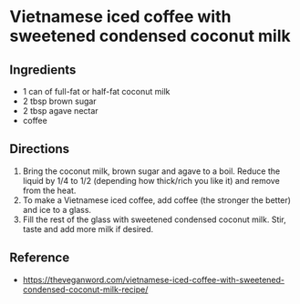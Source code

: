 # Vietnamese iced coffee with sweetened condensed coconut milk

## Ingredients
* 1 can of full-fat or half-fat coconut milk
* 2 tbsp brown sugar
* 2 tbsp agave nectar
* coffee

## Directions
1. Bring the coconut milk, brown sugar and agave to a boil. Reduce the liquid by 1/4 to 1/2 (depending how thick/rich you like it) and remove from the heat.
2. To make a Vietnamese iced coffee, add coffee (the stronger the better) and ice to a glass.
3. Fill the rest of the glass with sweetened condensed coconut milk. Stir, taste and add more milk if desired.

## Reference
* <https://theveganword.com/vietnamese-iced-coffee-with-sweetened-condensed-coconut-milk-recipe/>
